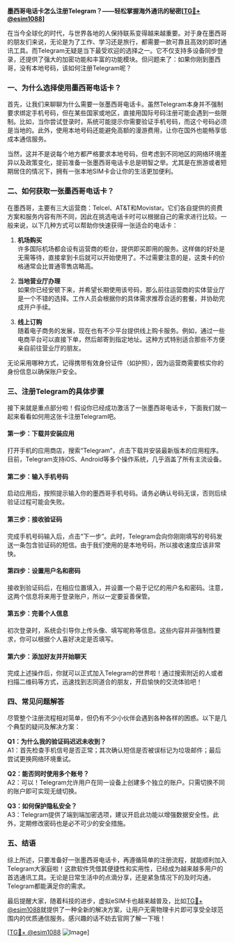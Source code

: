 **墨西哥电话卡怎么注册Telegram？——轻松掌握海外通讯的秘密[[TG💪+ @esim1088](https://t.me/s/esim1088)]**

在当今全球化的时代，与世界各地的人保持联系变得越来越重要。对于身在墨西哥的朋友们来说，无论是为了工作、学习还是旅行，都需要一款可靠且高效的即时通讯工具。而Telegram无疑是当下最受欢迎的选择之一。它不仅支持多设备同步登录，还提供了强大的加密功能和丰富的功能模块。但问题来了：如果你刚到墨西哥，没有本地号码，该如何注册Telegram呢？

### 一、为什么选择使用墨西哥电话卡？

首先，让我们来聊聊为什么需要一张墨西哥电话卡。虽然Telegram本身并不强制要求绑定手机号码，但在某些国家或地区，直接用国际号码注册可能会遇到一些限制。比如，当你尝试登录时，系统可能提示你需要验证手机号码，而这个号码必须是当地的。此外，使用本地号码还能避免高额的漫游费用，让你在国外也能畅享低成本通信服务。

当然，这并不是说每个地方都严格要求本地号码，但考虑到不同地区的网络环境差异以及政策变化，提前准备一张墨西哥电话卡总是明智之举。尤其是在旅游或者短期居住的情况下，拥有一张本地SIM卡会让你的生活更加便利。

### 二、如何获取一张墨西哥电话卡？

在墨西哥，主要有三大运营商：Telcel、AT&T和Movistar。它们各自提供的资费方案和服务内容有所不同，因此在挑选电话卡时可以根据自己的需求进行比较。一般来说，以下几种方式可以帮助你快速获得一张适合的电话卡：

1. **机场购买**  
   许多国际机场都会设有运营商的柜台，提供即买即用的服务。这样做的好处是无需等待，直接拿到卡后就可以开始使用了。不过需要注意的是，这类卡的价格通常会比普通零售店略高。

2. **当地营业厅办理**  
   如果你已经安顿下来，并希望长期使用该号码，那么前往运营商的实体营业厅是一个不错的选择。工作人员会根据你的具体需求推荐合适的套餐，并协助完成开户手续。

3. **线上订购**  
   随着电子商务的发展，现在也有不少平台提供线上购卡服务。例如，通过一些电商平台可以直接下单，然后邮寄到指定地址。这种方式特别适合那些不方便亲自前往营业厅的朋友。

无论采用哪种方式，记得携带有效身份证件（如护照），因为运营商需要核实你的身份信息以确保账户安全。

### 三、注册Telegram的具体步骤

接下来就是重点部分啦！假设你已经成功激活了一张墨西哥电话卡，下面我们就一起来看看如何用这张卡注册Telegram吧。

#### 第一步：下载并安装应用
打开手机的应用商店，搜索“Telegram”，点击下载并安装最新版本的应用程序。目前，Telegram支持iOS、Android等多个操作系统，几乎涵盖了所有主流设备。

#### 第二步：输入手机号码
启动应用后，按照提示输入你的墨西哥手机号码。请务必确认号码无误，否则后续验证过程可能会失败。

#### 第三步：接收验证码
完成手机号码输入后，点击“下一步”。此时，Telegram会向你刚刚填写的号码发送一条包含验证码的短信。由于我们使用的是本地号码，所以接收速度应该非常快。

#### 第四步：设置用户名和密码
接收到验证码后，在相应位置填入，并设置一个易于记忆的用户名和密码。注意，这两个信息将来用于登录账户，所以一定要妥善保管。

#### 第五步：完善个人信息
初次登录时，系统会引导你上传头像、填写昵称等信息。这些内容并非强制性要求，你可以根据个人喜好决定是否填写。

#### 第六步：添加好友并开始聊天
完成上述操作后，你就可以正式加入Telegram的世界啦！通过搜索附近的人或者扫描二维码等方式，迅速找到志同道合的朋友，开启愉快的交流体验吧！

### 四、常见问题解答

尽管整个注册流程相对简单，但仍有不少小伙伴会遇到各种各样的困惑。以下是几个典型的疑问及解决方案：

**Q1：为什么我的验证码迟迟未收到？**  
A1：首先检查手机信号是否正常；其次确认短信是否被误标记为垃圾邮件；最后尝试更换网络环境重试。

**Q2：能否同时使用多个账号？**  
A2：可以！Telegram允许用户在同一设备上创建多个独立的账户。只需切换不同的账户即可实现无缝切换。

**Q3：如何保护隐私安全？**  
A3：Telegram提供了端到端加密选项，建议开启此功能以增强数据安全性。此外，定期修改密码也是必不可少的安全措施。

### 五、结语

综上所述，只要准备好一张墨西哥电话卡，再遵循简单的注册流程，就能顺利加入Telegram大家庭啦！这款软件凭借其便捷性和实用性，已经成为越来越多用户的首选通讯工具。无论是日常生活中的点滴分享，还是紧急情况下的及时沟通，Telegram都能满足你的需求。

最后提醒大家，随着科技的进步，虚拟eSIM卡也越来越普及，比如[TG💪+ @esim1088](https://t.me/s/esim1088)就提供了一种全新的解决方案，让用户无需物理卡片即可享受全球范围内的优质通信服务。感兴趣的话不妨去官网了解一下哦！

[[TG💪+ @esim1088](https://t.me/s/esim1088) ![Image](https://i.postimg.cc/4NQfJmqS/Snipaste-2025-05-13-00-14-12.png)]